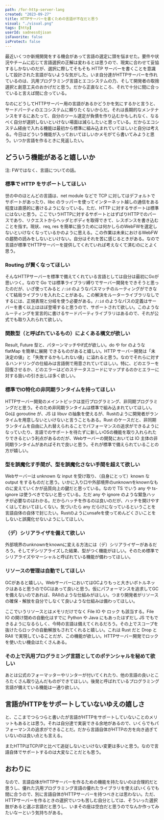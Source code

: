```yaml
---
path: /for-http-server-lang
created: "2023-09-27"
title: HTTPサーバーを書くための言語が不在だと思う
visual: "./visual.png"
tags: [http]
userId: sadnessOjisan
isFavorite: false
isProtect: false
---
```


最近いくつか新規開発をする機会があって言語の選定に頭を悩ませた。要件や状況やチームに応じて言語選択の正解は変わるとは思うので、現実に合わせて妥協するしかないのだが、選択に際してそもそも HTTP サーバーを書くことを意識して設計された言語がないような気がした。いま自分達がHTTPサーバーを作れているのは、汎用プログラミング言語とエコシステムの力、そして開発者の取捨選択と創意工夫のおかげだと思う。だから正直なところ、それで十分に間に合っていると言えば間に合っている。

なのにどうしてHTTPサーバー用の言語があるかどうかを気にするかと言うと、サードパーティのエコシステムに頼りたくないからだ。それは長期的なメンテナンスをするにあたって、自分のツール選定が負債を作り込むかもしれなく、なるべく自分が選択しないといけない場面は減らしたいと思っている。だからエコシステム経由で入れる機能は最初から標準に組み込まれていてほしいと自分は考える。今日はどういう機能が入っておいてほしいかメモがてら書いてみようと思う。いつか言語を作るときに見返したい。

## どういう機能があると嬉しいか

注: FWではなく、言語についての話。

### 標準で HTTP をサポートしてほしい

世の中のほとんどの言語は、net module などで TCP に対してはデフォルトでサポートがあったり、libc のラッパーを使ってインターネット越しの通信をある程度は直感的に書けるようになっている。ただ、HTTP に対するサポートは標準にはないと思う。ここでいうHTTPに対するサポートとはずばりHTTPでのパースであり、リクエストからヘッダとボディを取得できて、レスポンスを書き込むことを指す。現状、req, res を簡単に扱うためには何かしらのWebFWを選定しないといけなくなっているかのように思える。この作業は未来におけるWebFWの趨勢の読みをしないといけない。自分はそれを苦に感じるときがある。なので言語が標準でHTTPサーバーを提供してくれていれば考えなくて済むのにとよく思う。

### Routing が賢くなってほしい

そんなHTTPサーバーを標準で備えてくれている言語としては自分は最初にGoが思いつく。なので Go では標準ライブラリ縛りでサーバー開発をできそうと思ったのだが、いざ使ってみると `/:id` のようなパスマッチのルーティングができなくて結局ライブラリを入れたことがある。この解決をルーターライブラリなしでするには、正規表現と分岐を使う必要がある。`/:id` のようなパスの定義はサーバーを書く以上はほぼ登場すると思うので、サポートされて欲しい。このようなルーティングを宣言的に書けるサードパーティライブラリはあるので、それが公式でも取り入れられて欲しい。

### 関数型（と呼ばれているもの）によくある構文が欲しい

Result, Future 型と、パターンマッチやif式が欲しい。do や for のような flatMap を簡単に展開 できるものがあると嬉しい。HTTP サーバー開発は「未決定の値」と「失敗するかもしれない値」に溢れると思う。なのでそれらに対するハンドリングの仕組みは言語側で用意されていてほしい。特に、どのエラーを回復させるか、どのエラーはどのステータスコードにマップするのかとエラーに対する扱いの引き出しは多く欲しい。

### 標準でIO特化の非同期ランタイムを持ってほしい

HTTPサーバー開発のメイントピックは並行プログラミング、非同期プログラミングだと思う。そのため非同期ランタイムは標準で組み込まれていてほしい。Goは goroutine が、JS は libuv の抽象を使えるが、Rustのように開発者がランタイムを用意しないといけないと言うこともある。Rust のケースだと、非同期ランタイムを自由に入れ替えられることでパフォーマンスの追求ができるようになっていたり、言語でのサポートを待たずに新しいOSの機能を取り入れられたりできるという利点があるのだが、Webサーバーの開発においては IO 主体の非同期ランタイムがあればそれで良いと思う。それが標準で備えられていることの方が嬉しい。

### 型を誤魔化す手間が、型を誤魔化さない手間を超えて欲しい

Webサーバーは unknown な input を受け取り、（自身にとって）known な output をするものだと思う。いかに入り口や外部境界のunknownをknownなものに変えていくかが品質向上の鍵だと思っている。なので TS でいう any や ts-ignore は使うべきでないと思っている。ただ any や ignore のような緊急ハッチが必要なのはわかる。だからハッチを作るのは良いのだが、ハッチを開けやすくはしておいてほしくない。気づいたら any だらけになっているということを言語自体の自体で封じたい。Rustのようにunsafeを使ってめんどくさいことをしないと誤魔化せないようにしてほしい。

### （デ）シリアライザを備えて欲しい

外部境界のunknownをknownに変える方法には（デ）シリアライザーがあるだろう。そしてデシリアライズした結果、型がつく機能がほしい。そのため標準でシリアライズやマーシャルと呼ばれている機能が備わってほしい。

### リソースの管理は自動でしてほしい

GCがあると嬉しい。WebサーバーにおいてはGCよりもっと大きいボトルネックはあると思うのでGCはあって良いと思う。仮にパフォーマンスを追求してGCを備えないのであれば、RAIIのような仕組みがほしい。つまり開発者がリソースの確保・解放を自分でしなくて良いような仕組みは備わってほしい。

ここでいうリソースとはメモリだけでなく File IO や ロック も該当する。File IO の開け閉めの自動化はすでに Python や Java にもあったはずだし JS でもできるようになるらしく、今時の言語は備えてくれるだろう。その上でスコープを抜けたらロックの自動解放もされてくれると嬉しい。これは Rust だと Drop と RAII で実現していることだが、この機能が欲しい。HTTPサーバー開発でロックを使いたい機会はたくさんある。

### その上で汎用プログラミング言語としてのポテンシャルを秘めて欲しい

あとは公式のフォーマッターやリンターが付いてくれたり、他の言語の良いところたくさん取り込んだものができてほしい。後発と呼ばれているプログラミング言語が備えている機能は一通り欲しい。

## 言語がHTTPをサポートしていないゆえの嬉しさ

と、ここまでつらつらと書いたが言語がHTTPをサポートしていないことのメリットもあるとは思う。それは自分達で実装できる余地があるので、いくらでもパフォーマンスの追求ができることだ。だから言語自体がHTTPの方を向き過ぎていないのは良い点とも言える。

またHTTPはTCP/IPと比べて追従しないといけない変更は多いと思う。なので言語自体でサポートするのは大変なことだとも思う。

## おわりに

なので、言語自体がHTTPサーバーを作るための機能を持たないのは合理的だと思うし、優れた汎用プログラミング言語の優れたライブラリを使えばいくらでも間に合うので、別に言語自体がHTTPサーバーを持つべきとは思わない。ただ、HTTPサーバーを作るときの選択でいつも苦しむ自分としては、そういった選択肢があると選ぶ言語だと思うし、いまその座は空白だと思うのでなんか作ってみたいなーという気持ちがある。
